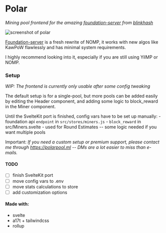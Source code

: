 # Polar

_Mining pool frontend for the amazing [foundation-server](https://github.com/blinkhash/foundation-server) from [blinkhash](https://github.com/blinkhash)_

![screenshot of polar](https://github.com/xamogast/polar/blob/master/screenshots/polar.png?raw=true)

[Foundation-server](https://github.com/blinkhash/foundation-server) is a fresh rewrite of NOMP,
it works with new algos like KawPoW flawlessly and has minimal system requirements.

I highly recommend looking into it, especially if you are still using YiIMP or NOMP.

### Setup
_WIP: The frontend is currently only usable after some config tweaking_ 


The default setup is for a single-pool, but more pools can be added easily by editing
the Header component, and adding some logic to block_reward in the Miner component.

Until the SvelteKit port is finished, config vars have to be set up manually:
    - foundation api `endpoint` in `src/stores/miners.js`
    - `block_reward` in src/Miners.svelte
    	- used for Round Estimates -- some logic needed if you want multiple pools
    	    	
Important: _If you need a custom setup or premium support, please contact me through <https://polarpool.ml> -- DMs are a lot easier to miss than e-mails._

#### TODO
- [ ] finish SvelteKit port
- [ ] move config vars to .env
- [ ] move stats calculations to store
- [ ] add customization options

#### Made with:

- svelte
- a17t + tailwindcss
- rollup
